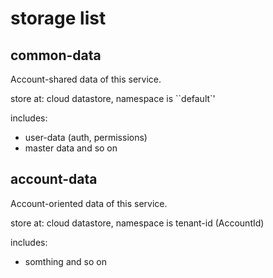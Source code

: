 # storage list

## common-data

Account-shared data of this service.

store at: cloud datastore, namespace is ``default`'

includes:
- user-data (auth, permissions)
- master data
and so on


## account-data

Account-oriented data of this service.

store at: cloud datastore, namespace is tenant-id (AccountId)

includes:
- somthing
and so on
